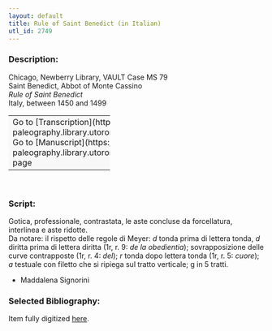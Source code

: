 ```yaml
---
layout: default
title: Rule of Saint Benedict (in Italian)
utl_id: 2749
---
```


### Description:

Chicago, Newberry Library, VAULT Case MS 79<br>
Saint Benedict, Abbot of Monte Cassino<br>
_Rule of Saint Benedict_<br>
Italy, between 1450 and 1499

<table border="0.5" cellpadding="1" cellspacing="1" style="width: 200px; background-color:#F8F8F8;"><tbody><tr><td>Go to [Transcription](https://italian-paleography.library.utoronto.ca/content/transcript_IP_007)<br>
Go to [Manuscript](https://italian-paleography.library.utoronto.ca/islandora/object/italianpaleography%3AIP_007) page</td></tr></tbody></table> 

### Script:

Gotica, professionale, contrastata, le aste concluse da forcellatura, interlinea e aste ridotte.<br>
Da notare: il rispetto delle regole di Meyer: _d_ tonda prima di lettera tonda, _d_ diritta prima di lettera diritta (1r, r. 9: _de la obedientia_); sovrapposizione delle curve contrapposte (1r, r. 4: _del_); _r_ tonda dopo lettera tonda (1r, r. 5: _cuore_); _a_ testuale con filetto che si ripiega sul tratto verticale; g in 5 tratti.<br>
- Maddalena Signorini

### Selected Bibliography:

Item fully digitized [here](http://collections.carli.illinois.edu/cdm/ref/collection/nby_dig/id/14300).

